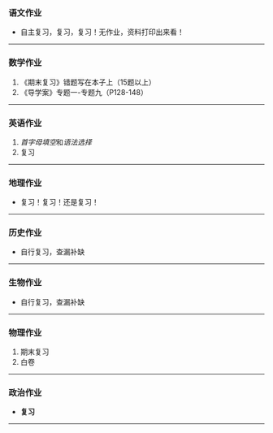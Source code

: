 ﻿### 语文作业 ###
* 自主复习，复习，复习！无作业，资料打印出来看！
-----
### 数学作业 ###
1. 《期末复习》错题写在本子上（15题以上）
2. 《导学案》专题一-专题九（P128-148）
-----
### 英语作业 ###
1. *首字母填空*和*语法选择*
2. 复习
-----
### 地理作业 ###
* 复习！复习！还是复习！
-----
### 历史作业 ###
* 自行复习，查漏补缺
-----
### 生物作业 ###
* 自行复习，查漏补缺
-----
### 物理作业 ###
1. 期末复习
2. 白卷
-----
### 政治作业 ###
* **复习**
-----
